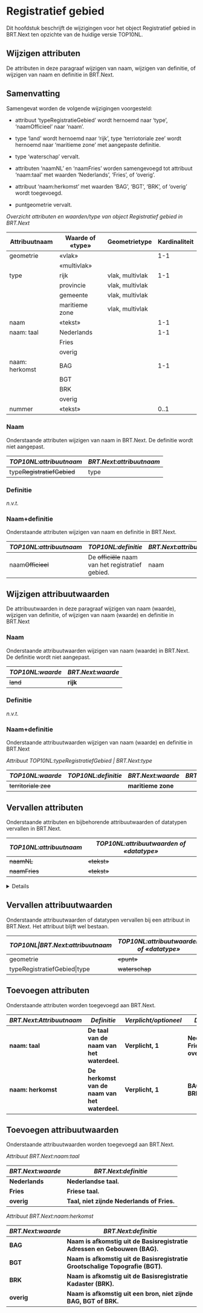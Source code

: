 Registratief gebied
===================

Dit hoofdstuk beschrijft de wijzigingen voor het object Registratief gebied in
BRT.Next ten opzichte van de huidige versie TOP10NL.

Wijzigen attributen
-------------------

De attributen in deze paragraaf wijzigen van naam, wijzigen van definitie, of
wijzigen van naam en definitie in BRT.Next.

Samenvatting
------------

Samengevat worden de volgende wijzigingen voorgesteld:

-   attribuut ‘typeRegistratieGebied’ wordt hernoemd naar ‘type’,
    ‘naamOfficieel’ naar ‘naam’.

-   type ‘land’ wordt hernoemd naar ‘rijk’, type ‘terriotoriale zee’ wordt
    hernoemd naar ‘maritieme zone’ met aangepaste definitie.

-   type ‘waterschap’ vervalt.

-   attributen ‘naamNL’ en ‘naamFries’ worden samengevoegd tot attribuut
    ‘naam:taal’ met waarden ‘Nederlands’, ‘Fries’, of ‘overig’.

-   attribuut ‘naam:herkomst’ met waarden ‘BAG’, ‘BGT’, ‘BRK’, of ‘overig’ wordt
    toegevoegd.

-   puntgeometrie vervalt.

*Overzicht attributen en waarden/type van object Registratief gebied in BRT.Next*

| Attribuutnaam  | Waarde of «type» | Geometrietype   | Kardinaliteit |
|----------------|------------------|-----------------|---------------|
| geometrie      | «vlak»           |                 | 1-1           |
|                | «multivlak»      |                 |               |
| type           | rijk             | vlak, multivlak | 1-1           |
|                | provincie        | vlak, multivlak |               |
|                | gemeente         | vlak, multivlak |               |
|                | maritieme zone   | vlak, multivlak |               |
| naam           | «tekst»          |                 | 1-1           |
| naam: taal     | Nederlands       |                 | 1-1           |
|                | Fries            |                 |               |
|                | overig           |                 |               |
| naam: herkomst | BAG              |                 | 1-1           |
|                | BGT              |                 |               |
|                | BRK              |                 |               |
|                | overig           |                 |               |
| nummer         | «tekst»          |                 | 0..1          |

### Naam

Onderstaande attributen wijzigen van naam in BRT.Next. De definitie wordt niet
aangepast.

| *TOP10NL:attribuutnaam*        | *BRT.Next:attribuutnaam* |
|--------------------------------|--------------------------|
| type~~RegistratiefGebied~~ | type                     |

### Definitie

*n.v.t.*

### Naam+definitie

Onderstaande attributen wijzigen van naam en definitie in BRT.Next.

| *TOP10NL:attribuutnaam* | *TOP10NL:definitie*                                    | *BRT.Next:attribuutnaam* | *BRT.Next:definitie*                 |
|-------------------------|--------------------------------------------------------|--------------------------|--------------------------------------|
| naam~~Officieel~~   | De ~~officiële~~ naam van het registratief gebied. | naam                     | De naam van het registratief gebied. |

Wijzigen attribuutwaarden
-------------------------

De attribuutwaarden in deze paragraaf wijzigen van naam (waarde), wijzigen van
definitie, of wijzigen van naam (waarde) en definitie in BRT.Next

### Naam

Onderstaande attribuutwaarden wijzigen van naam (waarde) in BRT.Next. De
definitie wordt niet aangepast.

| *TOP10NL:waarde* | *BRT.Next:waarde* |
|------------------|-------------------|
| ~~land~~     | **rijk**          |

### Definitie

*n.v.t.*

### Naam+definitie

Onderstaande attribuutwaarden wijzigen van naam (waarde) en definitie in
BRT.Next

*Attribuut TOP10NL:typeRegistratiefGebied \| BRT.Next:type*

| *TOP10NL:waarde*         | *TOP10NL:definitie* | *BRT.Next:waarde*  | *BRT.Next:definitie* |
|--------------------------|---------------------|--------------------|----------------------|
| ~~territoriale zee~~ |                     | **maritieme zone** |                      |

Vervallen attributen
--------------------

Onderstaande attributen en bijbehorende attribuutwaarden of datatypen vervallen
in BRT.Next.

| *TOP10NL:attribuutnaam* | *TOP10NL:attribuutwaarden of «datatype»* |
|-------------------------|------------------------------------------|
| ~~naamNL~~     | ~~«tekst»~~                          |
| ~~naamFries~~       | ~~«tekst»~~                          |

<details class="note"> TOP10NL-attributen naamNL en naamFries met datatype «tekst» worden
vervangen door attribuut naam:taal met attribuutwaarden ‘Nederlands’<br /> ‘Fries’<br />
‘overig’ in BRT.Next.
</details>

Vervallen attribuutwaarden
--------------------------

Onderstaande attribuutwaarden of datatypen vervallen bij een attribuut in
BRT.Next. Het attribuut blijft wel bestaan.

| *TOP10NL\|BRT.Next:attribuutnaam* | *TOP10NL:attribuutwaarden of «datatype»* |
|-----------------------------------|------------------------------------------|
| geometrie                         | ~~«punt»~~                           |
| typeRegistratiefGebied\|type      | ~~waterschap~~                       |

Toevoegen attributen
--------------------

Onderstaande attributen worden toegevoegd aan BRT.Next.

| *BRT.Next:Attribuutnaam* | *Definitie*                                    | *Verplicht/optioneel* | *Domein*                      |
|--------------------------|------------------------------------------------|-----------------------|-------------------------------|
| **naam: taal**           | **De taal van de naam van het waterdeel.**     | **Verplicht, 1**      | **Nederlands, Fries, overig** |
| **naam: herkomst**       | **De herkomst van de naam van het waterdeel.** | **Verplicht, 1**      | **BAG, BGT, BRK, overig**     |

Toevoegen attribuutwaarden
--------------------------

Onderstaande attribuutwaarden worden toegevoegd aan BRT.Next.

*Attribuut BRT.Next:naam:taal*

| *BRT.Next:waarde* | *BRT.Next:definitie*                       |
|-------------------|--------------------------------------------|
| **Nederlands**    | **Nederlandse taal.**                      |
| **Fries**         | **Friese taal.**                           |
| **overig**        | **Taal, niet zijnde Nederlands of Fries.** |

*Attribuut BRT.Next:naam:herkomst*

| *BRT.Next:waarde* | *BRT.Next:definitie*                                                          |
|-------------------|-------------------------------------------------------------------------------|
| **BAG**           | **Naam is afkomstig uit de Basisregistratie Adressen en Gebouwen (BAG).**     |
| **BGT**           | **Naam is afkomstig uit de Basisregistratie Grootschalige Topografie (BGT).** |
| **BRK**           | **Naam is afkomstig uit de Basisregistratie Kadaster (BRK).**                 |
| **overig**        | **Naam is afkomstig uit een bron, niet zijnde BAG, BGT of BRK.**              |
